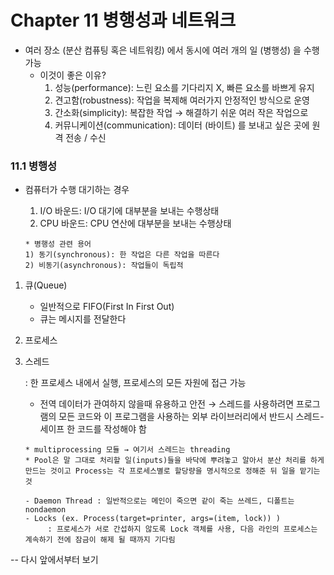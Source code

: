 # Chapter 11 병행성과 네트워크

* 여러 장소 (분산 컴퓨팅 혹은 네트워킹) 에서 동시에 여러 개의 일 (병행성) 을 수행 가능
  * 이것이 좋은 이유?
    1. 성능(performance): 느린 요소를 기다리지 X, 빠른 요소를 바쁘게 유지
    2. 견고함(robustness): 작업을 복제해 여러가지 안정적인 방식으로 운영
    3. 간소화(simplicity): 복잡한 작업 → 해결하기 쉬운 여러 작은 작업으로
    4. 커뮤니케이션(communication): 데이터 (바이트) 를 보내고 싶은 곳에 원격 전송 / 수신



### 11.1 병행성

* 컴퓨터가 수행 대기하는 경우

  1. I/O 바운드: I/O 대기에 대부분을 보내는 수행상태
  2. CPU 바운드: CPU 연산에 대부분을 보내는 수행상태

  ~~~
  * 병행성 관련 용어
  1) 동기(synchronous): 한 작업은 다른 작업을 따른다
  2) 비동기(asynchronous): 작업들이 독립적
  ~~~



1. 큐(Queue)

   * 일반적으로 FIFO(First In First Out)
   * 큐는 메시지를 전달한다

2. 프로세스

3. 스레드

   : 한 프로세스 내에서 실행, 프로세스의 모든 자원에 접근 가능

   * 전역 데이터가 관여하지 않을때 유용하고 안전
     → 스레드를 사용하려면 프로그램의 모든 코드와 이 프로그램을 사용하는 외부 라이브러리에서 반드시 스레드-세이프 한 코드를 작성해야 함

   ~~~
   * multiprocessing 모듈 → 여기서 스레드는 threading
   * Pool은 말 그대로 처리할 일(inputs)들을 바닥에 뿌려놓고 알아서 분산 처리를 하게 만드는 것이고 Process는 각 프로세스별로 할당량을 명시적으로 정해준 뒤 일을 맡기는 것
   
   - Daemon Thread : 일반적으로는 메인이 죽으면 같이 죽는 쓰레드, 디폴트는 nondaemon
   - Locks (ex. Process(target=printer, args=(item, lock)) )
   		: 프로세스가 서로 간섭하지 않도록 Lock 객체를 사용, 다음 라인의 프로세스는 계속하기 전에 잠금이 해제 될 때까지 기다림
   ~~~

   

-- 다시 앞에서부터 보기